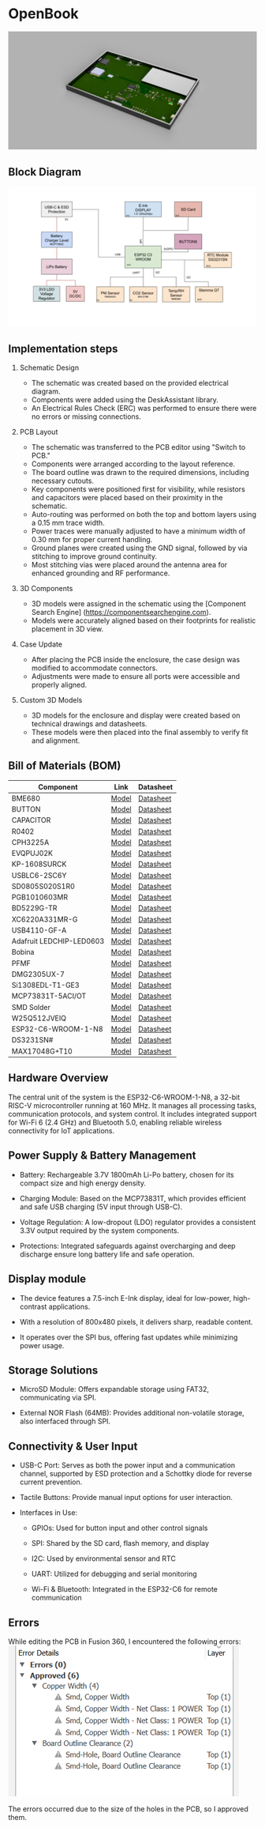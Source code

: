 # OpenBook

![full_render](./Images/OpenBook%20full.png)

## Block Diagram

![block_diagram](./Images/Block%20Diagram.png)

## Implementation steps

1. Schematic Design

   - The schematic was created based on the provided electrical diagram.
   - Components were added using the DeskAssistant library.
   - An Electrical Rules Check (ERC) was performed to ensure there were no errors or missing connections.

2. PCB Layout

   - The schematic was transferred to the PCB editor using "Switch to PCB."
   - Components were arranged according to the layout reference.
   - The board outline was drawn to the required dimensions, including necessary cutouts.
   - Key components were positioned first for visibility, while resistors and capacitors were placed based on their proximity in the schematic.
   - Auto-routing was performed on both the top and bottom layers using a 0.15 mm trace width.
   - Power traces were manually adjusted to have a minimum width of 0.30 mm for proper current handling.
   - Ground planes were created using the GND signal, followed by via stitching to improve ground continuity.
   - Most stitching vias were placed around the antenna area for enhanced grounding and RF performance.

3. 3D Components

   - 3D models were assigned in the schematic using the [Component Search Engine] (https://componentsearchengine.com).
   - Models were accurately aligned based on their footprints for realistic placement in 3D view.

4. Case Update

   - After placing the PCB inside the enclosure, the case design was modified to accommodate connectors.
   - Adjustments were made to ensure all ports were accessible and properly aligned.

5. Custom 3D Models
   - 3D models for the enclosure and display were created based on technical drawings and datasheets.
   - These models were then placed into the final assembly to verify fit and alignment.

## Bill of Materials (BOM)

| Component                | Link                                                                                                                       | Datasheet                                                                                                                                                                                                                                    |
| ------------------------ | -------------------------------------------------------------------------------------------------------------------------- | -------------------------------------------------------------------------------------------------------------------------------------------------------------------------------------------------------------------------------------------- |
| BME680                   | [Model](https://www.snapeda.com/parts/BME680/Bosch/view-part/?welcome=home)                                                | [Datasheet](//efaidnbmnnnibpcajpcglclefindmkaj/https://www.bosch-sensortec.com/media/boschsensortec/downloads/datasheets/bst-bme680-ds001.pdf)                                                                                               |
| BUTTON                   | [Model](https://industry.panasonic.com/global/en/products/control/switch/light-touch/number/evqpuj02k)                     | [Datasheet](https://www.lcsc.com/datasheet/lcsc_datasheet_2201121800_PANASONIC-EVQPUJ02K_C2936858.pdf)                                                                                                                                       |
| CAPACITOR                | [Model](<https://componentsearchengine.com/part-view/R0402%201%25%20100%20K%20(RC0402FR-07100KL)/YAGEO>)                   | [Datasheet](//efaidnbmnnnibpcajpcglclefindmkaj/https://www.resistor.com/assets/pdf/0402tstd.pdf)                                                                                                                                             |
| R0402                    | [Model](<https://componentsearchengine.com/part-view/R0402%201%25%20100%20K%20(RC0402FR-07100KL)/YAGEO>)                   | [Datasheet](//efaidnbmnnnibpcajpcglclefindmkaj/https://www.resistor.com/assets/pdf/0402tstd.pdf)                                                                                                                                             |
| CPH3225A                 | [Model](https://www.snapeda.com/parts/CPH3225A/Seiko+Instruments/view-part/?ref=eda)                                       | [Datasheet](https://octopart.com/datasheet/cph3225a-seiko-25340571)                                                                                                                                                                          |
| EVQPUJ02K                | [Model](https://industry.panasonic.com/global/en/products/control/switch/light-touch/number/evqpuj02k)                     | [Datasheet](https://www.lcsc.com/datasheet/lcsc_datasheet_2201121800_PANASONIC-EVQPUJ02K_C2936858.pdf)                                                                                                                                       |
| KP-1608SURCK             | [Model](https://www.snapeda.com/parts/KP-1608SURCK/Kingbright/view-part/?ref=search&t=LED%200603)                          | [Datasheet](//efaidnbmnnnibpcajpcglclefindmkaj/https://media.elv.com/file/107153_led_surck1608_data.pdf)                                                                                                                                     |
| USBLC6-2SC6Y             | [Model](https://www.snapeda.com/parts/USBLC6-2SC6Y/STMicroelectronics/view-part/?ref=eda)                                  | [Datasheet](https://www.digikey.com/en/htmldatasheets/production/1375342/0/0/1/usblc6-2sc6y)                                                                                                                                                 |
| SD0805S020S1R0           | [Model](https://ro.mouser.com/ProductDetail/KYOCERA-AVX/SD0805S020S1R0?qs=jCA%252BPfw4LHbpkAoSnwrdjw%3D%3D)                | [Datasheet](https://www.alldatasheet.com/view.jsp?Searchword=SD0805S&sField=2)                                                                                                                                                               |
| PGB1010603MR             | [Model](https://www.snapeda.com/parts/PGB1010603MR/Littelfuse/view-part/?ref=eda)                                          | [Datasheet](https://www.alldatasheet.com/view.jsp?Searchword=Pgb1010603mr&gad_source=1&gbraid=0AAAAADcdDU8aYfZtfJfdZ9I5j6RwZ_cbA&gclid=Cj0KCQjwqcO_BhDaARIsACz62vOPBOBe0eOh5gDUFkkKl4JBcbmoFZYtJ8BOnbaWqr_BuUCcVWvbutAaAmGkEALw_wcB)         |
| BD5229G-TR               | [Model](https://componentsearchengine.com/part-view/BD5229G-TR/ROHM%20Semiconductor)                                       | [Datasheet](https://www.lcsc.com/datasheet/lcsc_datasheet_2201131330_ROHM-Semicon-BD5229G-TR_C962636.pdf)                                                                                                                                    |
| XC6220A331MR-G           | [Model](https://componentsearchengine.com/part-view/XC6220A331MR-G/Torex)                                                  | [Datasheet](https://www.alldatasheet.com/view.jsp?Searchword=Xc6220&gad_source=1&gbraid=0AAAAADcdDU8aYfZtfJfdZ9I5j6RwZ_cbA&gclid=Cj0KCQjwqcO_BhDaARIsACz62vPS06NB6tLgniZzfaVpKNu1m811BNk6AEPfg4DbP6f5S8QWA_pW_UQaAv-0EALw_wcB)               |
| USB4110-GF-A             | [Model](<https://componentsearchengine.com/part-view/USB4110-GF-A/GCT%20(GLOBAL%20CONNECTOR%20TECHNOLOGY)>)                | [Datasheet](//efaidnbmnnnibpcajpcglclefindmkaj/https://gct.co/files/drawings/usb4110.pdf)                                                                                                                                                    |
| Adafruit LEDCHIP-LED0603 | [Model](https://eu.mouser.com/ProductDetail/Adafruit/4208?qs=PzGy0jfpSMtbScLbr0L5dw%3D%3D)                                 | [Datasheet](https://www.arrow.com/en/manufacturers/adafruit-industries/datasheets)                                                                                                                                                           |
| Bobina                   | [Model](https://store.comet.srl.ro/Catalogue/Product/43497/)                                                               | [Datasheet](https://www.scribd.com/document/814581278/Datasheet-Bobina)                                                                                                                                                                      |
| PFMF                     | [Model](https://www.mouser.co.uk/ProductDetail/EPCOS-TDK/B72520T0350K062?qs=dEfas%2FXlABIszF52uu7vrg%3D%3D)                | [Datasheet](https://ro.mouser.com/c/ds/circuit-protection/thermistors/resettable-fuses-pptc/?m=Schurter&series=PFMF)                                                                                                                         |
| DMG2305UX-7              | [Model](https://componentsearchengine.com/part-view/DMG2305UX-7/Diodes%20Incorporated)                                     | [Datasheet](//efaidnbmnnnibpcajpcglclefindmkaj/https://www.mouser.com/datasheet/2/115/DMG2305UX-266242.pdf?srsltid=AfmBOop22k34YTJJra1xubiU6LPiN4M4JlcWbRoSNdxSGFak8uWgXPpK)                                                                 |
| Si1308EDL-T1-GE3         | [Model](https://componentsearchengine.com/part-view/SI1308EDL-T1-GE3/Vishay)                                               | [Datasheet](https://www.alldatasheet.com/view.jsp?Searchword=Si1308edl&gad_source=1&gbraid=0AAAAADcdDU-px713ONYSnQ2O-gcwqYcFq&gclid=Cj0KCQjwqcO_BhDaARIsACz62vN_Nz3MJOc6J_03gnVBm7aSqC8v9wyP0VD-iRKP-gFrYgdhLi99I14aAlVJEALw_wcB)            |
| MCP73831T-5ACI/OT        | [Model](https://www.mouser.co.uk/ProductDetail/Microchip-Technology/MCP73831T-5ACI-OT?qs=hH%252BOa0VZEiAcgAcEkuamXg%3D%3D) | [Datasheet](//efaidnbmnnnibpcajpcglclefindmkaj/https://ww1.microchip.com/downloads/en/DeviceDoc/MCP73831-Family-Data-Sheet-DS20001984H.pdf)                                                                                                  |
| SMD Solder               | [Model](https://grabcad.com/library/solder-jumpers-1)                                                                      | [Datasheet]()                                                                                                                                                                                                                                |
| W25Q512JVEIQ             | [Model](https://www.snapeda.com/parts/ESP32-C6-WROOM-1-N8/Espressif+Systems/view-part/?ref=eda)                            | [Datasheet](//efaidnbmnnnibpcajpcglclefindmkaj/https://www.mouser.com/datasheet/2/949/W25Q512JV_SPI_RevB_06252019_KMS-2487502.pdf?srsltid=AfmBOoquExqDVgxEELF9CzuOGxHos0CD1nQDROHD6Eebdm2foNzqozqU)                                          |
| ESP32-C6-WROOM-1-N8      | [Model](https://www.snapeda.com/parts/ESP32-C6-WROOM-1-N8/Espressif+Systems/view-part/?ref=eda)                            | [Datasheet](//efaidnbmnnnibpcajpcglclefindmkaj/https://www.mouser.com/catalog/specsheets/Espressif_ESP32_C6_WROOM_1%20_Datasheet_V0.1_PRELIMINARY_en.pdf?srsltid=AfmBOooHQKNitqODRaaPjoZInfWKTacDER1t5uRK6sKqT13TrzvVo_B7)                   |
| DS3231SN#                | [Model](https://www.snapeda.com/parts/DS3231SN%23/Analog+Devices/view-part/?ref=eda)                                       | [Datasheet](https://www.alldatasheet.com/view.jsp?Searchword=Ds3231sn%20datasheet&gad_source=1&gbraid=0AAAAADcdDU-Gy9URfMxGmqiPg7ci5L3wR&gclid=Cj0KCQjwqcO_BhDaARIsACz62vMkK3ETSnW2w7mo0Fa-wgWJGn89AxWCyIND6k5X8MmoPl6hv6VWwT8aAiS-EALw_wcB) |
| MAX17048G+T10            | [Model](https://www.snapeda.com/parts/MAX17048G+T10/Analog+Devices/view-part/?ref=eda)                                     | [Datasheet](https://www.alldatasheet.com/view.jsp?Searchword=Max17048&gad_source=1&gbraid=0AAAAADcdDU8aYfZtfJfdZ9I5j6RwZ_cbA&gclid=Cj0KCQjwqcO_BhDaARIsACz62vNa9xrVfzjCjADRwXD0RBbo4Nret3ywwteDGLJKZui8ZL8KdVlTE7caAvQxEALw_wcB)             |

## Hardware Overview

The central unit of the system is the ESP32-C6-WROOM-1-N8, a 32-bit RISC-V microcontroller running at 160 MHz. It manages all processing tasks, communication protocols, and system control. It includes integrated support for Wi-Fi 6 (2.4 GHz) and Bluetooth 5.0, enabling reliable wireless connectivity for IoT applications.

## Power Supply & Battery Management

- Battery: Rechargeable 3.7V 1800mAh Li-Po battery, chosen for its compact size and high energy density.

- Charging Module: Based on the MCP73831T, which provides efficient and safe USB charging (5V input through USB-C).

- Voltage Regulation: A low-dropout (LDO) regulator provides a consistent 3.3V output required by the system components.

- Protections: Integrated safeguards against overcharging and deep discharge ensure long battery life and safe operation.

## Display module

- The device features a 7.5-inch E-Ink display, ideal for low-power, high-contrast applications.

- With a resolution of 800x480 pixels, it delivers sharp, readable content.

- It operates over the SPI bus, offering fast updates while minimizing power usage.

## Storage Solutions

- MicroSD Module: Offers expandable storage using FAT32, communicating via SPI.

- External NOR Flash (64MB): Provides additional non-volatile storage, also interfaced through SPI.

## Connectivity & User Input

- USB-C Port: Serves as both the power input and a communication channel, supported by ESD protection and a Schottky diode for reverse current prevention.

- Tactile Buttons: Provide manual input options for user interaction.

- Interfaces in Use:

  - GPIOs: Used for button input and other control signals

  - SPI: Shared by the SD card, flash memory, and display

  - I2C: Used by environmental sensor and RTC

  - UART: Utilized for debugging and serial monitoring

  - Wi-Fi & Bluetooth: Integrated in the ESP32-C6 for remote communication

## Errors

While editing the PCB in Fusion 360, I encountered the following errors:
![errors](./Images/errors.png)

The errors occurred due to the size of the holes in the PCB, so I approved them.
